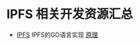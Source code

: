 # IPFS 相关开发资源汇总

- [IPFS](https://github.com/ipfs/go-ipfs) IPFS的GO语言实现 [原理](https://github.com/ipfs/ipfs)

